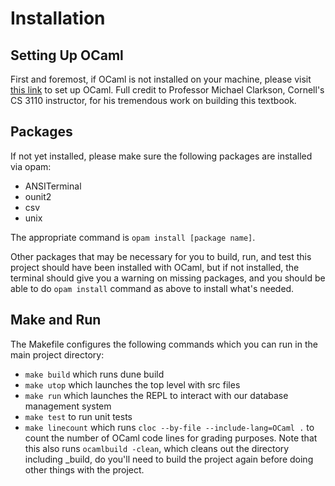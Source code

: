 # Installation

## Setting Up OCaml
First and foremost, if OCaml is not installed on your machine, please visit
[this link](https://cs3110.github.io/textbook/chapters/preface/install.html)
to set up OCaml. Full credit to Professor Michael Clarkson, 
Cornell's CS 3110 instructor, for his tremendous work on building this
textbook.

## Packages
If not yet installed, please make sure the following packages are installed
via opam:
- ANSITerminal
- ounit2
- csv
- unix

The appropriate command is
  ``opam install [package name]``.

Other packages that may be necessary for you to build, run, and test this
project should have been installed with OCaml, but if not installed, the
terminal should give you a warning on missing packages, and you should be able
to do ``opam install`` command as above to install what's needed.

## Make and Run
The Makefile configures the following commands which you can run in
the main project directory:
- ``make build`` which runs dune build
- ``make utop`` which launches the top level with src files
- ``make run`` which launches the REPL to interact with our database management
system
- ``make test`` to run unit tests
- ``make linecount`` which runs ``cloc --by-file --include-lang=OCaml .`` to
count the number of OCaml code lines for grading purposes. Note that this also
runs ``ocamlbuild -clean``, which cleans out the directory including _build,
do you'll need to build the project again before doing other things with the
project.